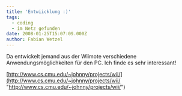 ```yaml
---
title: 'Entwiicklung :)'
tags:
  - coding
  - im Netz gefunden
date: 2008-01-25T15:07:09.000Z
author: Fabian Wetzel
---
```


Da entwickelt jemand aus der Wiimote verschiedene Anwendungsm&#246;glichkeiten f&#252;r den PC. Ich finde es sehr interessant!

[http://www.cs.cmu.edu/~johnny/projects/wii/](http://www.cs.cmu.edu/~johnny/projects/wii/ "http://www.cs.cmu.edu/~johnny/projects/wii/")



